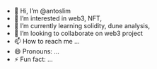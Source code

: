 - 👋 Hi, I’m @antoslim
- 👀 I’m interested in web3, NFT, 
- 🌱 I’m currently learning solidity, dune analysis, 
- 💞️ I’m looking to collaborate on web3 project
- 📫 How to reach me ...
- 😄 Pronouns: ...
- ⚡ Fun fact: ...

<!---
antoslim/antoslim is a ✨ special ✨ repository because its `README.md` (this file) appears on your GitHub profile.
You can click the Preview link to take a look at your changes.
--->
